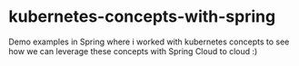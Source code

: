 # kubernetes-concepts-with-spring

Demo examples in Spring where i worked with kubernetes concepts to see how we can leverage these concepts with Spring Cloud to cloud :) 
